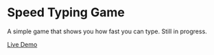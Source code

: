 # Speed Typing Game

A simple game that shows you how fast you can type.
Still in progress.

[Live Demo](https://speedtypinggamedemo.netlify.app/)
